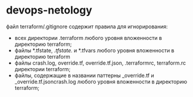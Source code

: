 # devops-netology
файл terraform/.gitignore содержит правила для игнорирования:
- всех директории .terraform любого уровня вложенности в директорию terraform;
- файлы *.tfstate, *.tfstate.* и *.tfvars любого уровня вложенности в директорию terraform
- файлы crash.log, override.tf, override.tf.json, .terraformrc, terraform.rc директории terraform;
- файлы, содержащие в названии паттерны _override.tf и _override.tf.jsoncrash.log любого уровня вложенности в директорию terraform;

